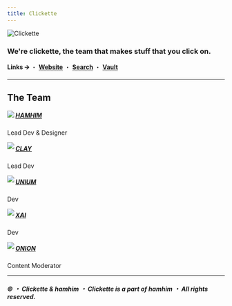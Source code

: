 ```yaml
---
title: Clickette
---
```


![Clickette](https://clickette.net/u/xarzOA.svg)

### We're clickette, the team that makes stuff that you click on.

**Links 🡪** ・ [**Website**](https://team.clickette.net/) ・ [**Search**](https://search.clickette.net) ・ [**Vault**](https://clickette.net)

---
  
## The Team

<img align="left" src="https://avatars.githubusercontent.com/u/110255725?s=70">

##### [HAMHIM](https://github.com/hamhimstudio)

Lead Dev & Designer

<img align="left" src="https://avatars.githubusercontent.com/u/71360210?s=70">

##### [CLAY](https://github.com/claytontdm)

Lead Dev

<img align="left" src="https://avatars.githubusercontent.com/u/81354905?s=70">

##### [UNIUM](https://github.com/theunium)

Dev

<img align="left" src="https://avatars.githubusercontent.com/u/79881161?s=70">

##### [XAI](https://github.com/xytrux)

Dev

<img align="left" src="https://avatars.githubusercontent.com/u/116967343?s=70">

##### [ONION](https://github.com/roblnet13)

Content Moderator

---

##### © ・ Clickette & hamhim ・ Clickette is a part of hamhim ・ All rights reserved.
